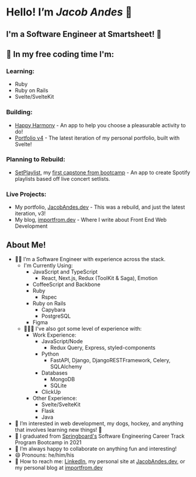 # Hello! I’m ***Jacob Andes*** 👋

## I'm a Software Engineer at Smartsheet! 🎉

## 👷 In my free coding time I'm:

### Learning:

- Ruby
- Ruby on Rails
- Svelte/SvelteKit
  
### Building:

- [Happy Harmony](https://github.com/booshja/happy-harmony) - An app to help you choose a pleasurable activity to do!
- [Portfolio v4](https://github.com/booshja/portfolio-v4) - The latest iteration of my personal portfolio, built with Svelte!

### Planning to Rebuild:

- [SetPlaylist](https://github.com/booshja/setplaylist-ts), my [first capstone from bootcamp](https://github.com/booshja/setplaylist-python) - An app to create Spotify playlists based off live concert setlists.

### Live Projects:

- My portfolio, [JacobAndes.dev](https://www.jacobandes.dev) - This was a rebuild, and just the latest iteration, v3!
- My blog, [importfrom.dev](https://www.importfrom.dev) - Where I write about Front End Web Development

## About Me!

- 🧑‍💻 I’m a Software Engineer with experience across the stack.
  - I'm Currently Using:
    - JavaScript and TypeScript
      - React, Next.js, Redux (ToolKit & Saga), Emotion
    - CoffeeScript and Backbone
    - Ruby
      - Rspec
    - Ruby on Rails
      - Capybara
      - PostgreSQL
    - Figma
  - 👨🏻‍🚀 I've also got some level of experience with:
    - Work Experience:
      - JavaScript/Node
        - Redux Query, Express, styled-components
      - Python
        - FastAPI, Django, DjangoRESTFramework, Celery, SQLAlchemy
      - Databases
        - MongoDB
        - SQLite
      - ClickUp
    - Other Experience:
      - Svelte/SvelteKit
      - Flask
      - Java
- 👀  I’m interested in web development, my dogs, hockey, and anything that involves learning new things! 📖
- 🌱 I graduated from [Springboard's](https://www.springboard.com/) Software Engineering Career Track Program Bootcamp in 2021
- 🧩 I’m always happy to collaborate on anything fun and interesting!
- 😄 Pronouns: he/him/his
- 💬 How to reach me: [LinkedIn](https://www.linkedin.com/in/jacobandes), my personal site at [JacobAndes.dev](https://www.jacobandes.dev), or my personal blog at [importfrom.dev](https://www.importfrom.dev)
